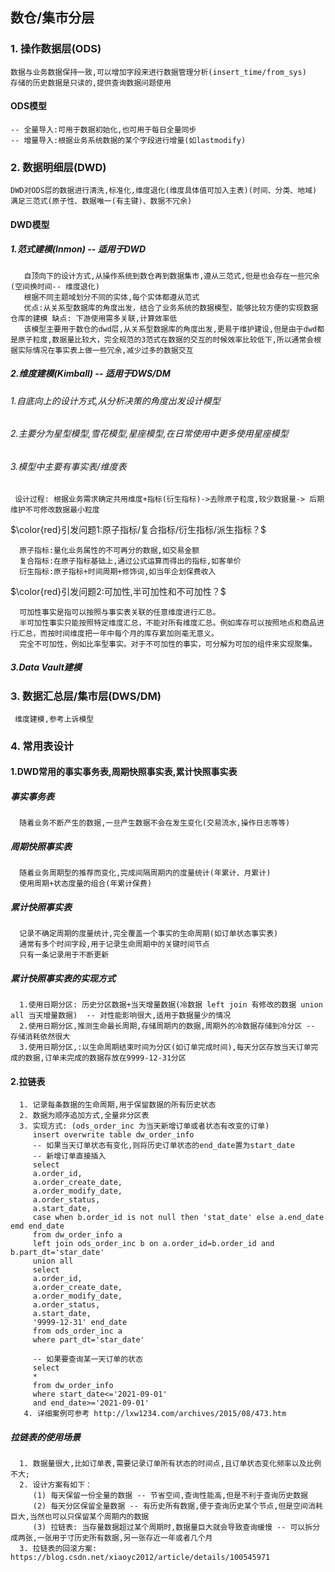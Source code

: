 ## 数仓/集市分层
### 1. 操作数据层(ODS)
    数据与业务数据保持一致,可以增加字段来进行数据管理分析(insert_time/from_sys)
    存储的历史数据是只读的,提供查询数据问题使用
#### ODS模型
    -- 全量导入:可用于数据初始化,也可用于每日全量同步
    -- 增量导入:根据业务系统数据的某个字段进行增量(如lastmodify)
### 2. 数据明细层(DWD)
    DWD对ODS层的数据进行清洗,标准化,维度退化(维度具体值可加入主表)(时间、分类、地域)
    满足三范式(原子性、数据唯一(有主键)、数据不冗余) 
#### DWD模型
##### 1.范式建模(Inmon) -- 适用于DWD
       自顶向下的设计方式,从操作系统到数仓再到数据集市,遵从三范式,但是也会存在一些冗余(空间换时间-- 维度退化)
       根据不同主题域划分不同的实体,每个实体都遵从范式
       优点:从关系型数据库的角度出发，结合了业务系统的数据模型，能够比较方便的实现数据仓库的建模 缺点: 下游使用需多关联,计算效率低
       该模型主要用于数仓的dwd层,从关系型数据库的角度出发,更易于维护建设,但是由于dwd都是原子粒度,数据量比较大，完全规范的3范式在数据的交互的时候效率比较低下,所以通常会根据实际情况在事实表上做一些冗余,减少过多的数据交互
##### 2.维度建模(Kimball) -- 适用于DWS/DM
###### 1.自底向上的设计方式,从分析决策的角度出发设计模型
###### 2.主要分为星型模型,雪花模型,星座模型,在日常使用中更多使用星座模型
###### 3.模型中主要有事实表/维度表
     设计过程: 根据业务需求确定共用维度+指标(衍生指标)->去除原子粒度,较少数据量-> 后期维护不可修改数据最小粒度
$\color{red}引发问题1:原子指标/复合指标/衍生指标/派生指标？$   

      原子指标:量化业务属性的不可再分的数据,如交易金额
      复合指标:在原子指标基础上,通过公式运算而得出的指标,如客单价
      衍生指标:原子指标+时间周期+修饰词,如当年企划保费收入
 $\color{red}引发问题2:可加性,半可加性和不可加性？$

      可加性事实是指可以按照与事实表关联的任意维度进行汇总。
      半可加性事实只能按照特定维度汇总，不能对所有维度汇总。例如库存可以按照地点和商品进行汇总，而按时间维度把一年中每个月的库存累加则毫无意义。
      完全不可加性，例如比率型事实。对于不可加性的事实，可分解为可加的组件来实现聚集。
##### 3.Data Vault建模
### 3. 数据汇总层/集市层(DWS/DM)
     维度建模,参考上诉模型

### 4. 常用表设计
#### 1.DWD常用的事实事务表,周期快照事实表,累计快照事实表
##### 事实事务表
      随着业务不断产生的数据,一旦产生数据不会在发生变化(交易流水,操作日志等等)
##### 周期快照事实表
      随着业务周期型的推荐而变化,完成间隔周期内的度量统计(年累计、月累计)      
      使用周期+状态度量的组合(年累计保费)
##### 累计快照事实表
      记录不确定周期的度量统计,完全覆盖一个事实的生命周期(如订单状态事实表)
      通常有多个时间字段,用于记录生命周期中的关键时间节点
      只有一条记录用于不断更新
##### 累计快照事实表的实现方式
      1.使用日期分区: 历史分区数据+当天增量数据(冷数据 left join 有修改的数据 union all 当天增量数据)  -- 对性能影响很大,适用于数据量少的情况
      2.使用日期分区,推测生命最长周期,存储周期内的数据,周期外的冷数据存储到冷分区 -- 存储消耗依然很大
      3.使用日期分区,:以生命周期结束时间为分区(如订单完成时间),每天分区存放当天订单完成的数据,订单未完成的数据存放在9999-12-31分区
#### 2.拉链表
      1. 记录每条数据的生命周期,用于保留数据的所有历史状态
      2. 数据为顺序追加方式,全量非分区表
      3. 实现方式: (ods_order_inc 为当天新增订单或者状态有改变的订单)
         insert overwrite table dw_order_info
         -- 如果当天订单状态有变化,则将历史订单状态的end_date置为start_date
         -- 新增订单直接插入
         select 
         a.order_id,
         a.order_create_date,
         a.order_modify_date,
         a.order_status,
         a.start_date,
         case when b.order_id is not null then 'stat_date' else a.end_date emd end_date
         from dw_order_info a 
         left join ods_order_inc b on a.order_id=b.order_id and b.part_dt='star_date'
         union all 
         select 
         a.order_id,
         a.order_create_date,
         a.order_modify_date,
         a.order_status,
         a.start_date,
         '9999-12-31' end_date
         from ods_order_inc a
         where part_dt='star_date'

         -- 如果要查询某一天订单的状态
         select
         *
         from dw_order_info
         where start_date<='2021-09-01'
         and end_date>='2021-09-01'
       4. 详细案例可参考 http://lxw1234.com/archives/2015/08/473.htm
##### 拉链表的使用场景
      1. 数据量很大,比如订单表,需要记录订单所有状态的时间点,且订单状态变化频率以及比例不大;
      2. 设计方案有如下：
         (1) 每天保留一份全量的数据 -- 节省空间,查询性能高,但是不利于查询历史数据
         (2) 每天分区保留全量数据 -- 有历史所有数据,便于查询历史某个节点,但是空间消耗巨大,当然也可以只保留某个周期内的数据
         (3) 拉链表: 当存量数据超过某个周期时,数据量巨大就会导致查询缓慢 -- 可以拆分成两张,一张用于寸历史所有数据,另一张存近一年或者几个月
      3. 拉链表的回滚方案: https://blog.csdn.net/xiaoyc2012/article/details/100545971